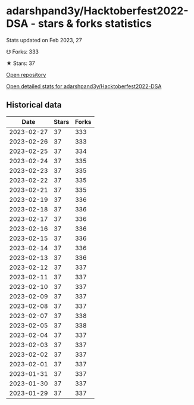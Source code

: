 # adarshpand3y/Hacktoberfest2022-DSA - stars & forks statistics

Stats updated on Feb 2023, 27

☋ Forks: 333

★ Stars: 37

[Open repository](https://github.com/adarshpand3y/Hacktoberfest2022-DSA)

[Open detailed stats for adarshpand3y/Hacktoberfest2022-DSA](https://reviewgithub.com/rep/adarshpand3y/Hacktoberfest2022-DSA)

## Historical data
| Date | Stars | Forks |
|------|-------|-------|
| 2023-02-27 | 37 | 333 | 
| 2023-02-26 | 37 | 333 | 
| 2023-02-25 | 37 | 334 | 
| 2023-02-24 | 37 | 335 | 
| 2023-02-23 | 37 | 335 | 
| 2023-02-22 | 37 | 335 | 
| 2023-02-21 | 37 | 335 | 
| 2023-02-19 | 37 | 336 | 
| 2023-02-18 | 37 | 336 | 
| 2023-02-17 | 37 | 336 | 
| 2023-02-16 | 37 | 336 | 
| 2023-02-15 | 37 | 336 | 
| 2023-02-14 | 37 | 336 | 
| 2023-02-13 | 37 | 336 | 
| 2023-02-12 | 37 | 337 | 
| 2023-02-11 | 37 | 337 | 
| 2023-02-10 | 37 | 337 | 
| 2023-02-09 | 37 | 337 | 
| 2023-02-08 | 37 | 337 | 
| 2023-02-07 | 37 | 338 | 
| 2023-02-05 | 37 | 338 | 
| 2023-02-04 | 37 | 337 | 
| 2023-02-03 | 37 | 337 | 
| 2023-02-02 | 37 | 337 | 
| 2023-02-01 | 37 | 337 | 
| 2023-01-31 | 37 | 337 | 
| 2023-01-30 | 37 | 337 | 
| 2023-01-29 | 37 | 337 | 

